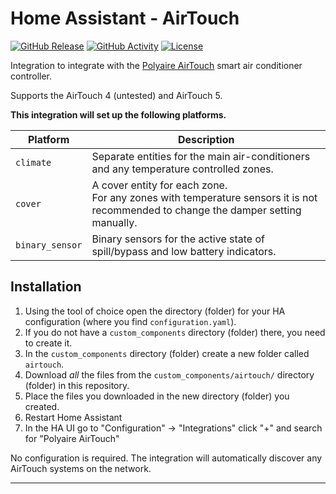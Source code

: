 # Home Assistant - AirTouch

[![GitHub Release][releases-shield]][releases]
[![GitHub Activity][commits-shield]][commits]
[![License][license-shield]](LICENSE)

Integration to integrate with the [Polyaire AirTouch][polyaire-airtouch] smart air conditioner controller.

Supports the AirTouch 4 (untested) and AirTouch 5.

**This integration will set up the following platforms.**

Platform | Description
-- | --
`climate` | Separate entities for the main air-conditioners and any temperature controlled zones.
`cover` | A cover entity for each zone.<br>For any zones with temperature sensors it is not recommended to change the damper setting manually.
`binary_sensor` | Binary sensors for the active state of spill/bypass and low battery indicators.

## Installation

1. Using the tool of choice open the directory (folder) for your HA configuration (where you find `configuration.yaml`).
1. If you do not have a `custom_components` directory (folder) there, you need to create it.
1. In the `custom_components` directory (folder) create a new folder called `airtouch`.
1. Download _all_ the files from the `custom_components/airtouch/` directory (folder) in this repository.
1. Place the files you downloaded in the new directory (folder) you created.
1. Restart Home Assistant
1. In the HA UI go to "Configuration" -> "Integrations" click "+" and search for "Polyaire AirTouch"

No configuration is required. The integration will automatically discover any AirTouch systems on the network.

***
[polyaire-airtouch]: https://www.airtouch.net.au/
[commits-shield]: https://img.shields.io/github/commit-activity/y/thenoctambulist/hass-airtouch.svg
[commits]: https://github.com/thenoctambulist/hass-airtouch/commits/main
[license-shield]: https://img.shields.io/github/license/thenoctambulist/hass-airtouch.svg
[releases-shield]: https://img.shields.io/github/release/thenoctambulist/hass-airtouch.svg
[releases]: https://github.com/thenoctambulist/hass-airtouch/releases
